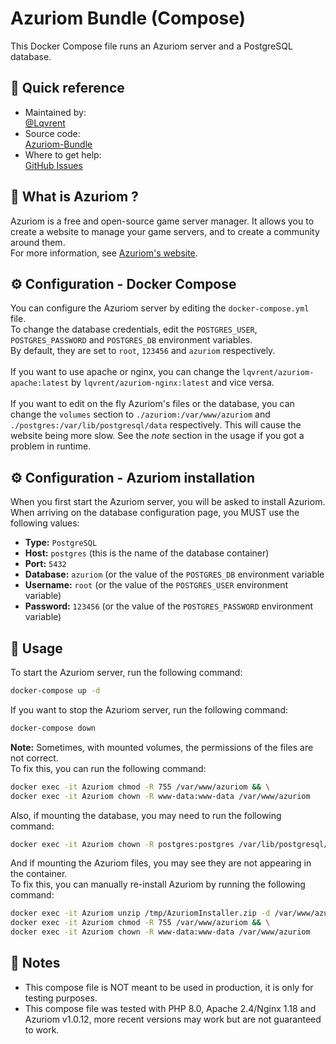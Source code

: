# Azuriom Bundle (Compose)
This Docker Compose file runs an Azuriom server and a PostgreSQL database.<br />

## 🔗 Quick reference
- Maintained by: <br />
[@Lqvrent](https://github.com/Lqvrent)
- Source code: <br />
[Azuriom-Bundle](https://github.com/Lqvrent/DockerStuff/tree/main/Azuriom-Bundle)
- Where to get help: <br />
[GitHub Issues](https://github.com/Lqvrent/DockerStuff/issues)

## 🤔 What is Azuriom ?
Azuriom is a free and open-source game server manager. It allows you to create a website to manage your game servers, and to create a community around them.<br />
For more information, see [Azuriom's website](https://azuriom.com/).

## ⚙️ Configuration - Docker Compose
You can configure the Azuriom server by editing the `docker-compose.yml` file.<br />
To change the database credentials, edit the `POSTGRES_USER`, `POSTGRES_PASSWORD` and `POSTGRES_DB` environment variables.<br />
By default, they are set to `root`, `123456` and `azuriom` respectively.<br /><br />
If you want to use apache or nginx, you can change the `lqvrent/azuriom-apache:latest` by `lqvrent/azuriom-nginx:latest` and vice versa.<br /><br />
If you want to edit on the fly Azuriom's files or the database, you can change the `volumes` section to `./azuriom:/var/www/azuriom` and `./postgres:/var/lib/postgresql/data` respectively. This will cause the website being more slow. See the *note* section in the usage if you got a problem in runtime.<br />

## ⚙️ Configuration - Azuriom installation
When you first start the Azuriom server, you will be asked to install Azuriom.<br />
When arriving on the database configuration page, you MUST use the following values:
- **Type:** `PostgreSQL`
- **Host:** `postgres` (this is the name of the database container)
- **Port:** `5432`
- **Database:** `azuriom` (or the value of the `POSTGRES_DB` environment variable
- **Username:** `root` (or the value of the `POSTGRES_USER` environment variable)
- **Password:** `123456` (or the value of the `POSTGRES_PASSWORD` environment variable)

## 🚀 Usage
To start the Azuriom server, run the following command:
```bash
docker-compose up -d
```
If you want to stop the Azuriom server, run the following command:
```bash
docker-compose down
```
**Note:** Sometimes, with mounted volumes, the permissions of the files are not correct.<br />
To fix this, you can run the following command:
```bash
docker exec -it Azuriom chmod -R 755 /var/www/azuriom && \
docker exec -it Azuriom chown -R www-data:www-data /var/www/azuriom
```
Also, if mounting the database, you may need to run the following command:
```bash
docker exec -it Azuriom chown -R postgres:postgres /var/lib/postgresql/data
```
And if mounting the Azuriom files, you may see they are not appearing in the container.<br />
To fix this, you can manually re-install Azuriom by running the following command:
```bash
docker exec -it Azuriom unzip /tmp/AzuriomInstaller.zip -d /var/www/azuriom && \
docker exec -it Azuriom chmod -R 755 /var/www/azuriom && \
docker exec -it Azuriom chown -R www-data:www-data /var/www/azuriom
```

## 📝 Notes
- This compose file is NOT meant to be used in production, it is only for testing purposes.
- This compose file was tested with PHP 8.0, Apache 2.4/Nginx 1.18 and Azuriom v1.0.12, more recent versions may work but are not guaranteed to work.
